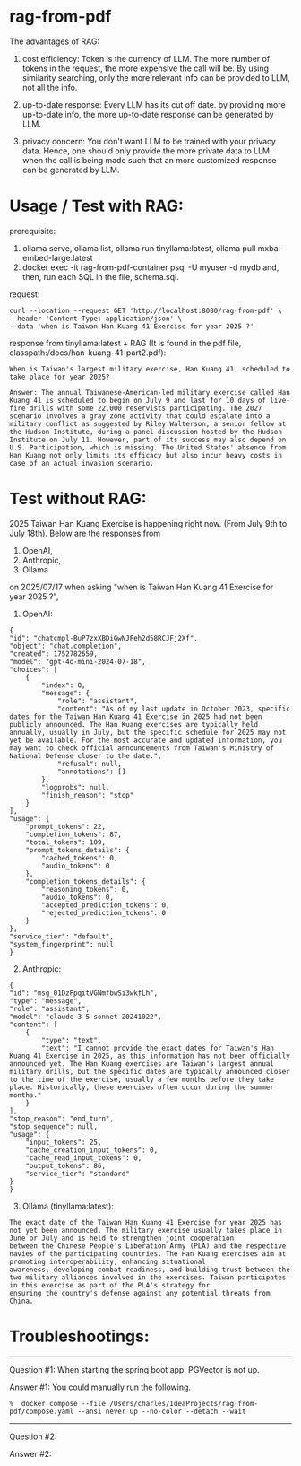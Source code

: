 # rag-from-pdf

The advantages of RAG:

1. cost efficiency: Token is the currency of LLM. The more number of tokens in the request, the more expensive the call will be.
   By using similarity searching, only the more relevant info can be provided to LLM, not all the info.

2. up-to-date response: Every LLM has its cut off date.
   by providing more up-to-date info, the more up-to-date response can be generated by LLM.

3. privacy concern: You don't want LLM to be trained with your privacy data.
   Hence, one should only provide the more private data to LLM when the call is being made
   such that an more customized response can be generated by LLM.

# Usage / Test with RAG:

   prerequisite: 

   1. ollama serve, ollama list, ollama run tinyllama:latest, ollama pull mxbai-embed-large:latest
   2. docker exec -it rag-from-pdf-container psql -U myuser -d mydb and, then, run each SQL in the file, schema.sql.

   request:

    curl --location --request GET 'http://localhost:8080/rag-from-pdf' \
    --header 'Content-Type: application/json' \
    --data 'when is Taiwan Han Kuang 41 Exercise for year 2025 ?'

   response from tinyllama:latest + RAG (It is found in the pdf file, classpath:/docs/han-kuang-41-part2.pdf):

    When is Taiwan's largest military exercise, Han Kuang 41, scheduled to take place for year 2025?

    Answer: The annual Taiwanese-American-led military exercise called Han Kuang 41 is scheduled to begin on July 9 and last for 10 days of live-fire drills with some 22,000 reservists participating. The 2027 scenario involves a gray zone activity that could escalate into a military conflict as suggested by Riley Walterson, a senior fellow at the Hudson Institute, during a panel discussion hosted by the Hudson Institute on July 11. However, part of its success may also depend on U.S. Participation, which is missing. The United States' absence from Han Kuang not only limits its efficacy but also incur heavy costs in case of an actual invasion scenario.

# Test without RAG:

   2025 Taiwan Han Kuang Exercise is happening right now. (From July 9th to July 18th).
   Below are the responses from 
   1. OpenAI,
   2. Anthropic,
   3. Ollama

   on 2025/07/17 when asking "when is Taiwan Han Kuang 41 Exercise for year 2025 ?", 

   1. OpenAI:
   
    {
    "id": "chatcmpl-BuP7zxXBDiGwNJFeh2d58RCJFj2Xf",
    "object": "chat.completion",
    "created": 1752782659,
    "model": "gpt-4o-mini-2024-07-18",
    "choices": [
        {
            "index": 0,
            "message": {
                "role": "assistant",
                "content": "As of my last update in October 2023, specific dates for the Taiwan Han Kuang 41 Exercise in 2025 had not been publicly announced. The Han Kuang exercises are typically held annually, usually in July, but the specific schedule for 2025 may not yet be available. For the most accurate and updated information, you may want to check official announcements from Taiwan's Ministry of National Defense closer to the date.",
                "refusal": null,
                "annotations": []
            },
            "logprobs": null,
            "finish_reason": "stop"
        }
    ],
    "usage": {
        "prompt_tokens": 22,
        "completion_tokens": 87,
        "total_tokens": 109,
        "prompt_tokens_details": {
            "cached_tokens": 0,
            "audio_tokens": 0
        },
        "completion_tokens_details": {
            "reasoning_tokens": 0,
            "audio_tokens": 0,
            "accepted_prediction_tokens": 0,
            "rejected_prediction_tokens": 0
        }
    },
    "service_tier": "default",
    "system_fingerprint": null
    }

   2. Anthropic: 

    {
    "id": "msg_01DzPpqitVGNmfbwSi3wkfLh",
    "type": "message",
    "role": "assistant",
    "model": "claude-3-5-sonnet-20241022",
    "content": [
        {
            "type": "text",
            "text": "I cannot provide the exact dates for Taiwan's Han Kuang 41 Exercise in 2025, as this information has not been officially announced yet. The Han Kuang exercises are Taiwan's largest annual military drills, but the specific dates are typically announced closer to the time of the exercise, usually a few months before they take place. Historically, these exercises often occur during the summer months."
        }
    ],
    "stop_reason": "end_turn",
    "stop_sequence": null,
    "usage": {
        "input_tokens": 25,
        "cache_creation_input_tokens": 0,
        "cache_read_input_tokens": 0,
        "output_tokens": 86,
        "service_tier": "standard"
    }
    }

   3. Ollama (tinyllama:latest):

    The exact date of the Taiwan Han Kuang 41 Exercise for year 2025 has not yet been announced. The military exercise usually takes place in June or July and is held to strengthen joint cooperation 
    between the Chinese People's Liberation Army (PLA) and the respective navies of the participating countries. The Han Kuang exercises aim at promoting interoperability, enhancing situational 
    awareness, developing combat readiness, and building trust between the two military alliances involved in the exercises. Taiwan participates in this exercise as part of the PLA's strategy for 
    ensuring the country's defense against any potential threats from China.
   
# Troubleshootings:

-----

Question #1: When starting the spring boot app, PGVector is not up.

Answer #1: You could manually run the following.

    %  docker compose --file /Users/charles/IdeaProjects/rag-from-pdf/compose.yaml --ansi never up --no-color --detach --wait

-----

Question #2:

Answer #2:






